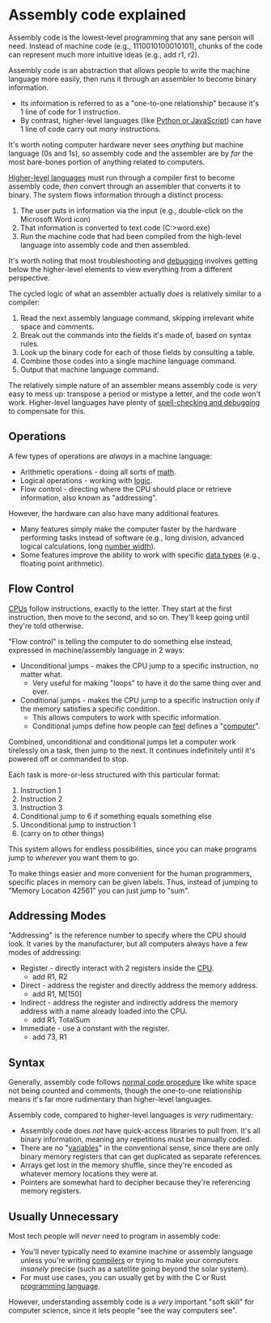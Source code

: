 
# Assembly code explained

Assembly code is the lowest-level programming that any sane person will need. Instead of machine code (e.g., 1110010100010101), chunks of the code can represent much more intuitive ideas (e.g., add r1, r2).

Assembly code is an abstraction that allows people to write the machine language more easily, then runs it through an assembler to become binary information.

- Its information is referred to as a "one-to-one relationship" because it's 1 line of code for 1 instruction.
- By contrast, higher-level languages (like [Python or JavaScript](computers-languages.md)) can have 1 line of code carry out *many* instructions.

It's worth noting computer hardware never sees *anything* but machine language (0s and 1s), so assembly code and the assembler are by *far* the most bare-bones portion of anything related to computers.

[Higher-level languages](programming-basics.md) must run through a compiler first to become assembly code, *then* convert through an assembler that converts it to binary. The system flows information through a distinct process:

1. The user puts in information via the input (e.g., double-click on the Microsoft Word icon)
2. That information is converted to text code (C:\>word.exe)
3. Run the machine code that had been compiled from the high-level language into assembly code and then assembled.

It's worth noting that most troubleshooting and [debugging](computers-software-redesign.md) involves getting below the higher-level elements to view everything from a different perspective.

The cycled logic of what an assembler actually *does* is relatively similar to a compiler:

1. Read the next assembly language command, skipping irrelevant white space and comments.
2. Break out the commands into the fields it's made of, based on syntax rules.
3. Look up the binary code for each of those fields by consulting a table.
4. Combine those codes into a single machine language command.
5. Output that machine language command.

The relatively simple nature of an assembler means assembly code is *very* easy to mess up: transpose a period or mistype a letter, and the code won't work. Higher-level languages have plenty of [spell-checking and debugging](computers-software-redesign.md) to compensate for this.

## Operations

A few types of operations are *always* in a machine language:

- Arithmetic operations - doing all sorts of [math](math.md).
- Logical operations - working with [logic](logic.md).
- Flow control - directing where the CPU should place or retrieve information, also known as "addressing".

However, the hardware can also have many additional features.

- Many features simply make the computer faster by the hardware performing tasks instead of software (e.g., long division, advanced logical calculations, long [number width](computers-memory.md)).
- Some features improve the ability to work with specific [data types](data.md) (e.g., floating point arithmetic).

## Flow Control

[CPUs](computers-cpu.md) follow instructions, exactly to the letter. They start at the first instruction, then move to the second, and so on. They'll keep going until they're told otherwise.

"Flow control" is telling the computer to do something else instead, expressed in machine/assembly language in 2 ways:

- Unconditional jumps - makes the CPU jump to a specific instruction, no matter what.
  - Very useful for making "loops" to have it do the same thing over and over.
- Conditional jumps - makes the CPU jump to a specific instruction only if the memory satisfies a specific condition.
  - This allows computers to work with specific information.
  - Conditional jumps define how people can [feel](mind-feelings.md) defines a "[computer](computers.md)".

Combined, unconditional and conditional jumps let a computer work tirelessly on a task, then jump to the next. It continues indefinitely until it's powered off or commanded to stop.

Each task is more-or-less structured with this particular format:

1. Instruction 1
2. Instruction 2
3. Instruction 3
4. Conditional jump to 6 if something equals something else
5. Unconditional jump to instruction 1
6. (carry on to other things)

This system allows for endless possibilities, since you can make programs jump to *wherever* you want them to go.

To make things easier and more convenient for the human programmers, specific places in memory can be given labels. Thus, instead of jumping to "Memory Location 42561" you can just jump to "sum".

## Addressing Modes

"Addressing" is the reference number to specify where the CPU should look. It varies by the manufacturer, but all computers always have a few modes of addressing:

- Register - directly interact with 2 registers inside the [CPU](computers-cpu.md).
  - add R1, R2
- Direct - address the register and directly address the memory address.
  - add R1, M[150]
- Indirect - address the register and indirectly address the memory address with a name already loaded into the CPU.
  - add R1, TotalSum
- Immediate - use a constant with the register.
  - add 73, R1

## Syntax

Generally, assembly code follows [normal code procedure](programming-basics.md) like white space not being counted and comments, though the one-to-one relationship means it's far more rudimentary than higher-level languages.

Assembly code, compared to higher-level languages is *very* rudimentary:

- Assembly code does *not* have quick-access libraries to pull from. It's all binary information, meaning any repetitions must be manually coded.
- There are no "[variables](programming-basics.md)" in the conventional sense, since there are only binary memory registers that can get duplicated as separate references.
- Arrays get lost in the memory shuffle, since they're encoded as whatever memory locations they were at.
- Pointers are somewhat hard to decipher because they're referencing memory registers.

## Usually Unnecessary

Most tech people will *never* need to program in assembly code:

- You'll never typically need to examine machine or assembly language unless you're writing [compilers](computers-compilers.md) or trying to make your computers *insanely* precise (such as a satellite going beyond the solar system).
- For must use cases, you can usually get by with the C or Rust [programming language](computers-languages.md).

However, understanding assembly code is a *very* important "soft skill" for computer science, since it lets people "see the way computers see".
